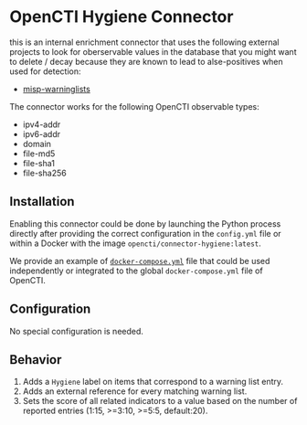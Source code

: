 # OpenCTI Hygiene Connector

this is an internal enrichment connector that uses the following external
projects to look for oberservable values in the database that you might want to
delete / decay because they are known to lead to alse-positives when used for
detection:

* [misp-warninglists](https://github.com/MISP/misp-warninglists)

The connector works for the following OpenCTI observable types:

* ipv4-addr
* ipv6-addr
* domain
* file-md5
* file-sha1
* file-sha256

## Installation

Enabling this connector could be done by launching the Python process directly
after providing the correct configuration in the `config.yml` file or within a
Docker with the image `opencti/connector-hygiene:latest`.

We provide an example of [`docker-compose.yml`](docker-compose.yml) file that
could be used independently or integrated to the global `docker-compose.yml`
file of OpenCTI.

## Configuration

No special configuration is needed.

## Behavior

1. Adds a `Hygiene` label on items that correspond to a warning list entry.
2. Adds an external reference for every matching warning list.
3. Sets the score of all related indicators to a value based on the number of
   reported entries (1:15, >=3:10, >=5:5, default:20).
